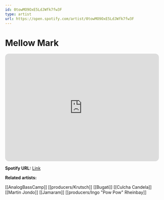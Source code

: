 ```yaml
---
id: 0towMO9OxE5LdJWfk7fw3F
type: artist
url: https://open.spotify.com/artist/0towMO9OxE5LdJWfk7fw3F
---
```

# Mellow Mark

<iframe style="border-radius:12px" src="https://open.spotify.com/embed/artist/0towMO9OxE5LdJWfk7fw3F" width="100%" height="352" frameBorder="0" allowfullscreen="" allow="autoplay; clipboard-write; encrypted-media; fullscreen; picture-in-picture" loading="lazy"></iframe>

**Spotify URL:** [Link](https://open.spotify.com/artist/0towMO9OxE5LdJWfk7fw3F)

**Related artists:**

[[AnalogBassCamp]]
[[producers/Krutsch]]
[[Bugati]]
[[Culcha Candela]]
[[Martin Jondo]]
[[Jamaram]]
[[producers/Ingo "Pow Pow" Rheinbay]]
